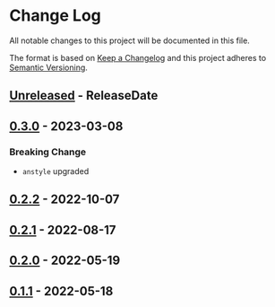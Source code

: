 # Change Log
All notable changes to this project will be documented in this file.

The format is based on [Keep a Changelog](http://keepachangelog.com/)
and this project adheres to [Semantic Versioning](http://semver.org/).

<!-- next-header -->
## [Unreleased] - ReleaseDate

## [0.3.0] - 2023-03-08

### Breaking Change

- `anstyle` upgraded

## [0.2.2] - 2022-10-07

## [0.2.1] - 2022-08-17

## [0.2.0] - 2022-05-19

## [0.1.1] - 2022-05-18

<!-- next-url -->
[Unreleased]: https://github.com/rust-cli/anstyle/compare/anstyle-termcolor-v0.3.0...HEAD
[0.3.0]: https://github.com/rust-cli/anstyle/compare/anstyle-termcolor-v0.2.2...anstyle-termcolor-v0.3.0
[0.2.2]: https://github.com/rust-cli/anstyle/compare/anstyle-termcolor-v0.2.1...anstyle-termcolor-v0.2.2
[0.2.1]: https://github.com/rust-cli/anstyle/compare/anstyle-termcolor-v0.2.0...anstyle-termcolor-v0.2.1
[0.2.0]: https://github.com/rust-cli/anstyle/compare/anstyle-termcolor-v0.1.1...anstyle-termcolor-v0.2.0
[0.1.1]: https://github.com/rust-cli/anstyle/compare/2c1d02f...anstyle-termcolor-v0.1.1
